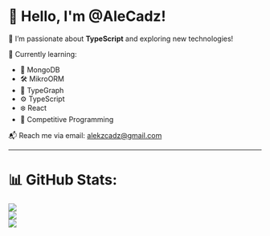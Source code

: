 # 👋 Hello, I'm @AleCadz!

🚀 I’m passionate about **TypeScript** and exploring new technologies!

🌱 Currently learning:
- 🔗 MongoDB
- 🛠 MikroORM
- 🎯 TypeGraph
- ⚙️ TypeScript
- ❄️ React
- 🧠 Competitive Programming

📬 Reach me via email: [alekzcadz@gmail.com](mailto:alekzcadz@gmail.com)

---

# 📊 GitHub Stats:
![](https://github-readme-stats.vercel.app/api?username=AleCadz&hide=CMake,PHP,Dart"&theme=radical&hide_border=false&include_all_commits=false&count_private=false)<br/>
![](https://github-readme-streak-stats.herokuapp.com/?user=AleCadz&hide=CMake,PHP,Dart"&theme=radical&hide_border=false)<br/>
![](https://github-readme-stats.vercel.app/api/top-langs/?username=AleCadz&hide=CMake,PHP,Dart"&theme=radical&hide_border=false&include_all_commits=false&count_private=false&layout=compact)
